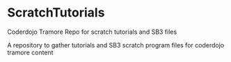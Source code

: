 # ScratchTutorials
Coderdojo Tramore Repo for scratch tutorials and SB3 files

A repository to gather tutorials and SB3 scratch program files for coderdojo tramore
content 
